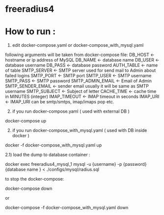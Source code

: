 # freeradius4

# How to run : 

1) edit docker-compose.yaml or docker-compose_with_mysql.yaml 

following arguments will be taken from docker-compose file:
   DB_HOST <- hostname or ip address of MySQL
   DB_NAME <- database name 
   DB_USER <- database username
   DB_PASS <- database password
   AUTH_TABLE <- name of table
   SMTP_SERVER <- SMTP server used for send mail to Admin about failed logins
   SMTP_PORT  <- SMTP port 
   SMTP_USER  <- SMTP username
   SMTP_PASS  <- SMTP password
   SMTP_ADMIN_EMAIL <- Email of Admin
   SMTP_SENDER_EMAIL <- sender email usually it will be same as SMTP username
   SMTP_SUBJECT  <- Subject of letter
   CACHE_TIME  <- cache time in MINUTES (integer) 
   IMAP_TIMEOUT <- IMAP timeout in seconds 
   IMAP_URI  <- IMAP_URI can be smtp/smtps, imap/imaps pop etc.

2) if you run docker-compose.yaml ( used with external DB )

docker-compose up

2) if you run docker-compose_with_mysql.yaml ( used with DB inside docker )

docker -f docker-compose_with_mysql.yaml up

2.1) load the dump to database container :

docker exec freeradius4_mysql_1 mysql -u {username} -p {password} {database name } < ./configs/mysql/radius.sql


to stop the docker-compose:

docker-compose down

or 

docker-compose -f docker-compose_with_mysql.yaml down





